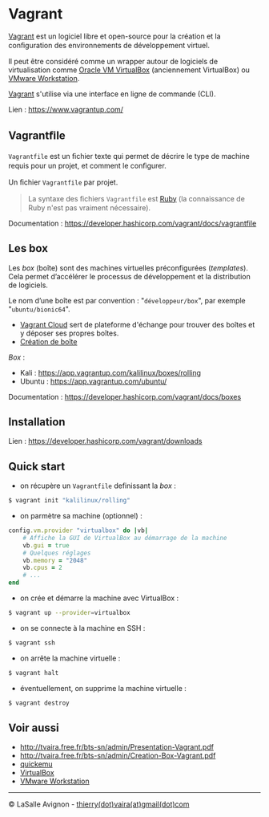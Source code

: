 # Vagrant

[Vagrant](https://fr.wikipedia.org/wiki/Vagrant) est un logiciel libre et open-source pour la création et la conﬁguration des environnements de développement virtuel.

Il peut être considéré comme un wrapper autour de logiciels de virtualisation comme [Oracle VM VirtualBox](https://www.virtualbox.org/) (anciennement VirtualBox) ou [VMware Workstation](https://fr.wikipedia.org/wiki/VMware_Workstation).

[Vagrant](https://fr.wikipedia.org/wiki/Vagrant) s'utilise via une interface en ligne de commande (CLI).

Lien : https://www.vagrantup.com/

## Vagrantﬁle

`Vagrantfile` est un ﬁchier texte qui permet de décrire le type de machine requis pour un projet, et comment le conﬁgurer.

Un ﬁchier `Vagrantfile` par projet.

> La syntaxe des ﬁchiers `Vagrantfile` est [Ruby](https://fr.wikipedia.org/wiki/Ruby) (la connaissance de Ruby n'est pas vraiment nécessaire).

Documentation : https://developer.hashicorp.com/vagrant/docs/vagrantfile

## Les box

Les _box_ (boîte) sont des machines virtuelles préconfigurées (_templates_). Cela permet d’accélérer le processus de développement et la distribution de logiciels.

Le nom d’une boîte est par convention : "`développeur/box`", par exemple "`ubuntu/bionic64`".

- [Vagrant Cloud](https://app.vagrantup.com/boxes/search) sert de plateforme d'échange pour trouver des boîtes et y déposer ses propres boîtes.
- [Création de boîte](http://tvaira.free.fr/bts-sn/admin/Creation-Box-Vagrant.pdf)

_Box_ :

- Kali : https://app.vagrantup.com/kalilinux/boxes/rolling
- Ubuntu : https://app.vagrantup.com/ubuntu/

Documentation : https://developer.hashicorp.com/vagrant/docs/boxes

## Installation

Lien : https://developer.hashicorp.com/vagrant/downloads

## Quick start

- on récupère un `Vagrantfile` definissant la _box_ :

```bash
$ vagrant init "kalilinux/rolling"
```

- on parmètre sa machine (optionnel) :

```ruby
config.vm.provider "virtualbox" do |vb|
    # Affiche la GUI de VirtualBox au démarrage de la machine
    vb.gui = true
    # Quelques réglages
    vb.memory = "2048"
    vb.cpus = 2
    # ...
end
```

- on crée et démarre la machine avec VirtualBox :

```bash
$ vagrant up --provider=virtualbox
```

- on se connecte à la machine en SSH :

```bash
$ vagrant ssh
```

- on arrête la machine virtuelle :

```bash
$ vagrant halt
```

- éventuellement, on supprime la machine virtuelle :

```bash
$ vagrant destroy
```

## Voir aussi

- http://tvaira.free.fr/bts-sn/admin/Presentation-Vagrant.pdf
- http://tvaira.free.fr/bts-sn/admin/Creation-Box-Vagrant.pdf
- [quickemu](quickemu.md)
- [VirtualBox](virtualbox.md)
- [VMware Workstation](https://fr.wikipedia.org/wiki/VMware_Workstation)

---

©️ LaSalle Avignon - [thierry(dot)vaira(at)gmail(dot)com](thierry.vaira@gmail.com)
